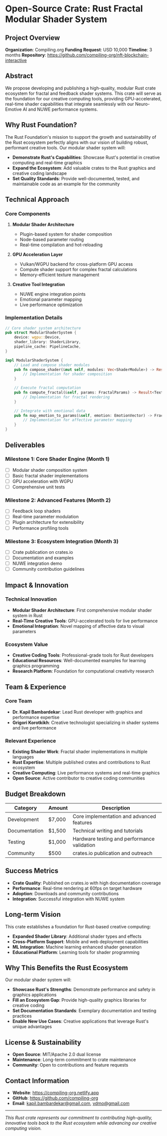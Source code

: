 # Open-Source Crate: Rust Fractal Modular Shader System

## Project Overview

**Organization**: Compiling.org
**Funding Request**: USD 10,000
**Timeline**: 3 months
**Repository**: https://github.com/compiling-org/nft-blockchain-interactive

## Abstract

We propose developing and publishing a high-quality, modular Rust crate ecosystem for fractal and feedback shader systems. This crate will serve as the foundation for our creative computing tools, providing GPU-accelerated, real-time shader capabilities that integrate seamlessly with our Neuro-Emotive AI and NUWE performance systems.

## Why Rust Foundation?

The Rust Foundation's mission to support the growth and sustainability of the Rust ecosystem perfectly aligns with our vision of building robust, performant creative tools. Our modular shader system will:

- **Demonstrate Rust's Capabilities**: Showcase Rust's potential in creative computing and real-time graphics
- **Expand the Ecosystem**: Add valuable crates to the Rust graphics and creative coding landscape
- **Set Quality Standards**: Provide well-documented, tested, and maintainable code as an example for the community

## Technical Approach

### Core Components

1. **Modular Shader Architecture**
   - Plugin-based system for shader composition
   - Node-based parameter routing
   - Real-time compilation and hot-reloading

2. **GPU Acceleration Layer**
   - Vulkan/WGPU backend for cross-platform GPU access
   - Compute shader support for complex fractal calculations
   - Memory-efficient texture management

3. **Creative Tool Integration**
   - NUWE engine integration points
   - Emotional parameter mapping
   - Live performance optimization

### Implementation Details

```rust
// Core shader system architecture
pub struct ModularShaderSystem {
    device: wgpu::Device,
    shader_library: ShaderLibrary,
    pipeline_cache: PipelineCache,
}

impl ModularShaderSystem {
    // Load and compose shader modules
    pub fn compose_shader(&mut self, modules: Vec<ShaderModule>) -> Result<ComposedShader, Error> {
        // Implementation for shader composition
    }

    // Execute fractal computation
    pub fn compute_fractal(&self, params: FractalParams) -> Result<Texture, Error> {
        // Implementation for fractal rendering
    }

    // Integrate with emotional data
    pub fn map_emotion_to_params(&self, emotion: EmotionVector) -> FractalParams {
        // Implementation for affective parameter mapping
    }
}
```

## Deliverables

### Milestone 1: Core Shader Engine (Month 1)
- [ ] Modular shader composition system
- [ ] Basic fractal shader implementations
- [ ] GPU acceleration with WGPU
- [ ] Comprehensive unit tests

### Milestone 2: Advanced Features (Month 2)
- [ ] Feedback loop shaders
- [ ] Real-time parameter modulation
- [ ] Plugin architecture for extensibility
- [ ] Performance profiling tools

### Milestone 3: Ecosystem Integration (Month 3)
- [ ] Crate publication on crates.io
- [ ] Documentation and examples
- [ ] NUWE integration demo
- [ ] Community contribution guidelines

## Impact & Innovation

### Technical Innovation
- **Modular Shader Architecture**: First comprehensive modular shader system in Rust
- **Real-Time Creative Tools**: GPU-accelerated tools for live performance
- **Emotional Integration**: Novel mapping of affective data to visual parameters

### Ecosystem Value
- **Creative Coding Tools**: Professional-grade tools for Rust developers
- **Educational Resources**: Well-documented examples for learning graphics programming
- **Research Platform**: Foundation for computational creativity research

## Team & Experience

### Core Team
- **Dr. Kapil Bambardekar**: Lead Rust developer with graphics and performance expertise
- **Grigori Korotkikh**: Creative technologist specializing in shader systems and live performance

### Relevant Experience
- **Existing Shader Work**: Fractal shader implementations in multiple languages
- **Rust Expertise**: Multiple published crates and contributions to Rust ecosystem
- **Creative Computing**: Live performance systems and real-time graphics
- **Open Source**: Active contributor to creative coding communities

## Budget Breakdown

| Category | Amount | Description |
|----------|--------|-------------|
| Development | $7,000 | Core implementation and advanced features |
| Documentation | $1,500 | Technical writing and tutorials |
| Testing | $1,000 | Hardware testing and performance validation |
| Community | $500 | crates.io publication and outreach |

## Success Metrics

- **Crate Quality**: Published on crates.io with high documentation coverage
- **Performance**: Real-time rendering at 60fps on target hardware
- **Adoption**: Downloads and community contributions
- **Integration**: Successful integration with NUWE system

## Long-term Vision

This crate establishes a foundation for Rust-based creative computing:

- **Expanded Shader Library**: Additional shader types and effects
- **Cross-Platform Support**: Mobile and web deployment capabilities
- **ML Integration**: Machine learning enhanced shader generation
- **Educational Platform**: Learning tools for shader programming

## Why This Benefits the Rust Ecosystem

Our modular shader system will:

- **Showcase Rust's Strengths**: Demonstrate performance and safety in graphics applications
- **Fill an Ecosystem Gap**: Provide high-quality graphics libraries for creative coding
- **Set Documentation Standards**: Exemplary documentation and testing practices
- **Enable New Use Cases**: Creative applications that leverage Rust's unique advantages

## License & Sustainability

- **Open Source**: MIT/Apache 2.0 dual license
- **Maintenance**: Long-term commitment to crate maintenance
- **Community**: Open to contributions and feature requests

## Contact Information

- **Website**: https://compiling-org.netlify.app
- **GitHub**: https://github.com/compiling-org
- **Email**: kapil.bambardekar@gmail.com, vdmo@gmail.com

---

*This Rust crate represents our commitment to contributing high-quality, innovative tools back to the Rust ecosystem while advancing our creative computing vision.*